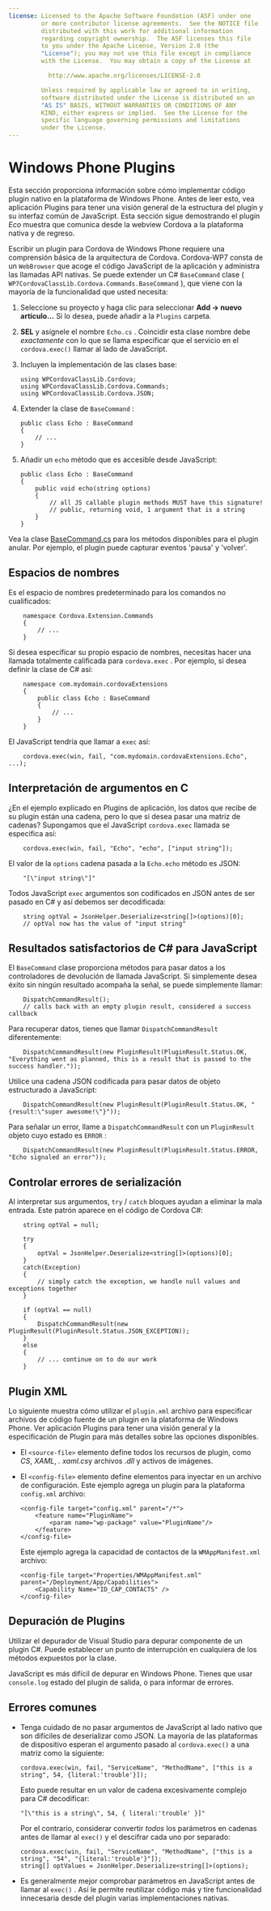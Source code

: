 ```yaml
---
license: Licensed to the Apache Software Foundation (ASF) under one
         or more contributor license agreements.  See the NOTICE file
         distributed with this work for additional information
         regarding copyright ownership.  The ASF licenses this file
         to you under the Apache License, Version 2.0 (the
         "License"); you may not use this file except in compliance
         with the License.  You may obtain a copy of the License at

           http://www.apache.org/licenses/LICENSE-2.0

         Unless required by applicable law or agreed to in writing,
         software distributed under the License is distributed on an
         "AS IS" BASIS, WITHOUT WARRANTIES OR CONDITIONS OF ANY
         KIND, either express or implied.  See the License for the
         specific language governing permissions and limitations
         under the License.
---
```


# Windows Phone Plugins

Esta sección proporciona información sobre cómo implementar código plugin nativo en la plataforma de Windows Phone. Antes de leer esto, vea aplicación Plugins para tener una visión general de la estructura del plugin y su interfaz común de JavaScript. Esta sección sigue demostrando el plugin *Eco* muestra que comunica desde la webview Cordova a la plataforma nativa y de regreso.

Escribir un plugin para Cordova de Windows Phone requiere una comprensión básica de la arquitectura de Cordova. Cordova-WP7 consta de un `WebBrowser` que acoge el código JavaScript de la aplicación y administra las llamadas API nativas. Se puede extender un C# `BaseCommand` clase ( `WP7CordovaClassLib.Cordova.Commands.BaseCommand` ), que viene con la mayoría de la funcionalidad que usted necesita:

1.  Seleccione su proyecto y haga clic para seleccionar **Add → nuevo artículo...** Si lo desea, puede añadir a la `Plugins` carpeta.

2.  **SEL** y asígnele el nombre `Echo.cs` . Coincidir esta clase nombre debe *exactamente* con lo que se llama especificar que el servicio en el `cordova.exec()` llamar al lado de JavaScript.

3.  Incluyen la implementación de las clases base:
    
        using WPCordovaClassLib.Cordova;
        using WPCordovaClassLib.Cordova.Commands;
        using WPCordovaClassLib.Cordova.JSON;
        

4.  Extender la clase de `BaseCommand` :
    
        public class Echo : BaseCommand
        {
            // ...
        }
        

5.  Añadir un `echo` método que es accesible desde JavaScript:
    
        public class Echo : BaseCommand
        {
            public void echo(string options)
            {
                // all JS callable plugin methods MUST have this signature!
                // public, returning void, 1 argument that is a string
            }
        }
        

Vea la clase [BaseCommand.cs][1] para los métodos disponibles para el plugin anular. Por ejemplo, el plugin puede capturar eventos 'pausa' y 'volver'.

 [1]: https://github.com/apache/cordova-wp7/blob/master/templates/standalone/cordovalib/Commands/BaseCommand.cs

## Espacios de nombres

Es el espacio de nombres predeterminado para los comandos no cualificados:

        namespace Cordova.Extension.Commands
        {
            // ...
        }
    

Si desea especificar su propio espacio de nombres, necesitas hacer una llamada totalmente calificada para `cordova.exec` . Por ejemplo, si desea definir la clase de C# así:

        namespace com.mydomain.cordovaExtensions
        {
            public class Echo : BaseCommand
            {
                // ...
            }
        }
    

El JavaScript tendría que llamar a `exec` así:

        cordova.exec(win, fail, "com.mydomain.cordovaExtensions.Echo", ...);
    

## Interpretación de argumentos en C

¿En el ejemplo explicado en Plugins de aplicación, los datos que recibe de su plugin están una cadena, pero lo que si desea pasar una matriz de cadenas? Supongamos que el JavaScript `cordova.exec` llamada se especifica así:

        cordova.exec(win, fail, "Echo", "echo", ["input string"]);
    

El valor de la `options` cadena pasada a la `Echo.echo` método es JSON:

        "[\"input string\"]"
    

Todos JavaScript `exec` argumentos son codificados en JSON antes de ser pasado en C# y así debemos ser decodificada:

        string optVal = JsonHelper.Deserialize<string[]>(options)[0];
        // optVal now has the value of "input string"
    

## Resultados satisfactorios de C# para JavaScript

El `BaseCommand` clase proporciona métodos para pasar datos a los controladores de devolución de llamada JavaScript. Si simplemente desea éxito sin ningún resultado acompaña la señal, se puede simplemente llamar:

        DispatchCommandResult();
        // calls back with an empty plugin result, considered a success callback
    

Para recuperar datos, tienes que llamar `DispatchCommandResult` diferentemente:

        DispatchCommandResult(new PluginResult(PluginResult.Status.OK, "Everything went as planned, this is a result that is passed to the success handler."));
    

Utilice una cadena JSON codificada para pasar datos de objeto estructurado a JavaScript:

        DispatchCommandResult(new PluginResult(PluginResult.Status.OK, "{result:\"super awesome!\"}"));
    

Para señalar un error, llame a `DispatchCommandResult` con un `PluginResult` objeto cuyo estado es `ERROR` :

        DispatchCommandResult(new PluginResult(PluginResult.Status.ERROR, "Echo signaled an error"));
    

## Controlar errores de serialización

Al interpretar sus argumentos, `try` / `catch` bloques ayudan a eliminar la mala entrada. Este patrón aparece en el código de Cordova C#:

        string optVal = null;
    
        try
        {
            optVal = JsonHelper.Deserialize<string[]>(options)[0];
        }
        catch(Exception)
        {
            // simply catch the exception, we handle null values and exceptions together
        }
    
        if (optVal == null)
        {
            DispatchCommandResult(new PluginResult(PluginResult.Status.JSON_EXCEPTION));
        }
        else
        {
            // ... continue on to do our work
        }
    

## Plugin XML

Lo siguiente muestra cómo utilizar el `plugin.xml` archivo para especificar archivos de código fuente de un plugin en la plataforma de Windows Phone. Ver aplicación Plugins para tener una visión general y la especificación de Plugin para más detalles sobre las opciones disponibles.

*   El `<source-file>` elemento define todos los recursos de plugin, como *CS*, *XAML*, *. xaml.cs*y archivos *.dll* y activos de imágenes.

*   El `<config-file>` elemento define elementos para inyectar en un archivo de configuración. Este ejemplo agrega un plugin para la plataforma `config.xml` archivo:
    
        <config-file target="config.xml" parent="/*">
            <feature name="PluginName">
                <param name="wp-package" value="PluginName"/>
            </feature>
        </config-file>
        
    
    Este ejemplo agrega la capacidad de contactos de la `WMAppManifest.xml` archivo:
    
        <config-file target="Properties/WMAppManifest.xml" parent="/Deployment/App/Capabilities">
            <Capability Name="ID_CAP_CONTACTS" />
        </config-file>
        

## Depuración de Plugins

Utilizar el depurador de Visual Studio para depurar componente de un plugin C#. Puede establecer un punto de interrupción en cualquiera de los métodos expuestos por la clase.

JavaScript es más difícil de depurar en Windows Phone. Tienes que usar `console.log` estado del plugin de salida, o para informar de errores.

## Errores comunes

*   Tenga cuidado de no pasar argumentos de JavaScript al lado nativo que son difíciles de deserializar como JSON. La mayoría de las plataformas de dispositivo esperan el argumento pasado al `cordova.exec()` a una matriz como la siguiente:
    
        cordova.exec(win, fail, "ServiceName", "MethodName", ["this is a string", 54, {literal:'trouble'}]);
        
    
    Esto puede resultar en un valor de cadena excesivamente complejo para C# decodificar:
    
        "[\"this is a string\", 54, { literal:'trouble' }]"
        
    
    Por el contrario, considerar convertir *todos* los parámetros en cadenas antes de llamar al `exec()` y el descifrar cada uno por separado:
    
        cordova.exec(win, fail, "ServiceName", "MethodName", ["this is a string", "54", "{literal:'trouble'}"]);
        string[] optValues = JsonHelper.Deserialize<string[]>(options);
        

*   Es generalmente mejor comprobar parámetros en JavaScript antes de llamar al `exec()` . Así le permite reutilizar código más y tire funcionalidad innecesaria desde del plugin varias implementaciones nativas.
